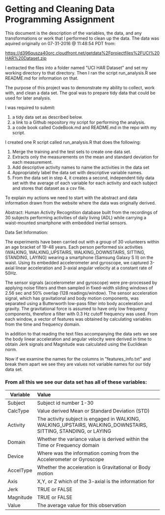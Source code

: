 # Getting and Cleaning Data Programming Assignment

This document is the description of the variables, the data, and any transformations or work that I performed to clean up the data. The data was aquired originally on 07-31-2016 @ 11:48:54 PDT from:    
    
https://d396qusza40orc.cloudfront.net/getdata%2Fprojectfiles%2FUCI%20HAR%20Dataset.zip  
    
I extracted the files into a folder named "UCI HAR Dataset" and set my working directory to that directory. Then I ran the script run_analysis.R see README.md for information on that.  
  
The purpose of this project was to demonstrate my ability to collect, work with, and clean a data set. The goal was to prepare tidy data that could be used for later analysis.  
  
I was required to submit:  
1.  a tidy data set as described below.  
2.  a link to a Github repository my script for performing the analysis.  
3.  a code book called CodeBook.md and README.md in the repo with my script.  
  
I created one R script called run_analysis.R that does the following:  
  
1.  Merge the training and the test sets to create one data set.
2.  Extracts only the measurements on the mean and standard deviation for each measurement.
3.  Add descriptive activity names to name the activities in the data set
4.  Appropriately label the data set with descriptive variable names.
5.  From the data set in step 4, it creates a second, independent tidy data set with the average of each variable for each activity and each subject and stores that dataset as a csv file.
  
To explain my actions we need to start with the abstract and data information drawn from the website where the data was originally derived.  

Abstract: Human Activity Recognition database built from the recordings of 30 subjects performing activities of daily living (ADL) while carrying a waist-mounted smartphone with embedded inertial sensors.  

Data Set Information:  

The experiments have been carried out with a group of 30 volunteers within an age bracket of 19-48 years. Each person performed six activities (WALKING, WALKING_UPSTAIRS, WALKING_DOWNSTAIRS, SITTING, STANDING, LAYING) wearing a smartphone (Samsung Galaxy S II) on the waist. Using its embedded accelerometer and gyroscope, we captured 3-axial linear acceleration and 3-axial angular velocity at a constant rate of 50Hz.  

The sensor signals (accelerometer and gyroscope) were pre-processed by applying noise filters and then sampled in fixed-width sliding windows of 2.56 sec and 50% overlap (128 readings/window). The sensor acceleration signal, which has gravitational and body motion components, was separated using a Butterworth low-pass filter into body acceleration and gravity. The gravitational force is assumed to have only low frequency components, therefore a filter with 0.3 Hz cutoff frequency was used. From each window, a vector of features was obtained by calculating variables from the time and frequency domain.  

In addition to that reading the text files accompanying the data sets we see the body linear acceleration and angular velocity were derived in time to obtain Jerk signals and Magnitude was calculated using the Euclidean norm.  

Now if we examine the names for the columns in "features_info.txt" and break them apart we see they are values not variable names for our tidy data set.  

### From all this we see our data set has all of these variables:
Variable  | Value
--------- |:-----
Subject   | Subject id number 1-30
CalcType  | Value derived Mean or Standard Deviation (STD)
Activity  | The activity subject is engaged in WALKING, WALKING_UPSTAIRS, WALKING_DOWNSTAIRS, SITTING, STANDING, or LAYING
Domain    | Whether the variance value is derived within the Time or Frequency domain
Device    | Where was the information coming from the Accelerometer or Gyroscope 
AccelType | Whether the acceleration is Gravitational or Body motion
Axis      | X,Y, or Z which of the 3-axial is the information for 
Jerk      | TRUE or FALSE
Magnitude | TRUE or FALSE
Value     | The average value for this observation


